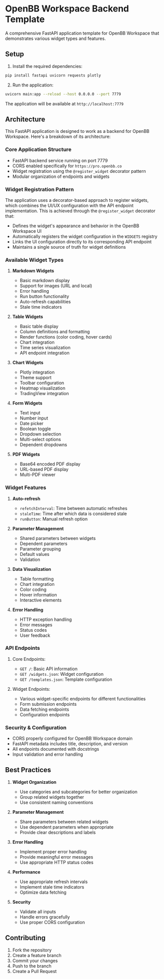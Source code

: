 # OpenBB Workspace Backend Template

A comprehensive FastAPI application template for OpenBB Workspace that demonstrates various widget types and features.

## Setup

1. Install the required dependencies:

```bash
pip install fastapi uvicorn requests plotly
```

2. Run the application:

```bash
uvicorn main:app --reload --host 0.0.0.0 --port 7779
```

The application will be available at `http://localhost:7779`

## Architecture

This FastAPI application is designed to work as a backend for OpenBB Workspace. Here's a breakdown of its architecture:

### Core Application Structure

- FastAPI backend service running on port 7779
- CORS enabled specifically for `https://pro.openbb.co`
- Widget registration using the `@register_widget` decorator pattern
- Modular organization of endpoints and widgets

### Widget Registration Pattern

The application uses a decorator-based approach to register widgets, which combines the UI/UX configuration with the API endpoint implementation. This is achieved through the `@register_widget` decorator that:

- Defines the widget's appearance and behavior in the OpenBB Workspace UI
- Automatically registers the widget configuration in the `WIDGETS` registry
- Links the UI configuration directly to its corresponding API endpoint
- Maintains a single source of truth for widget definitions

### Available Widget Types

1. **Markdown Widgets**
   - Basic markdown display
   - Support for images (URL and local)
   - Error handling
   - Run button functionality
   - Auto-refresh capabilities
   - Stale time indicators

2. **Table Widgets**
   - Basic table display
   - Column definitions and formatting
   - Render functions (color coding, hover cards)
   - Chart integration
   - Time series visualization
   - API endpoint integration

3. **Chart Widgets**
   - Plotly integration
   - Theme support
   - Toolbar configuration
   - Heatmap visualization
   - TradingView integration

4. **Form Widgets**
   - Text input
   - Number input
   - Date picker
   - Boolean toggle
   - Dropdown selection
   - Multi-select options
   - Dependent dropdowns

5. **PDF Widgets**
   - Base64 encoded PDF display
   - URL-based PDF display
   - Multi-PDF viewer

### Widget Features

1. **Auto-refresh**
   - `refetchInterval`: Time between automatic refreshes
   - `staleTime`: Time after which data is considered stale
   - `runButton`: Manual refresh option

2. **Parameter Management**
   - Shared parameters between widgets
   - Dependent parameters
   - Parameter grouping
   - Default values
   - Validation

3. **Data Visualization**
   - Table formatting
   - Chart integration
   - Color coding
   - Hover information
   - Interactive elements

4. **Error Handling**
   - HTTP exception handling
   - Error messages
   - Status codes
   - User feedback

### API Endpoints

1. Core Endpoints:
   - `GET /`: Basic API information
   - `GET /widgets.json`: Widget configuration
   - `GET /templates.json`: Template configuration

2. Widget Endpoints:
   - Various widget-specific endpoints for different functionalities
   - Form submission endpoints
   - Data fetching endpoints
   - Configuration endpoints

### Security & Configuration

- CORS properly configured for OpenBB Workspace domain
- FastAPI metadata includes title, description, and version
- All endpoints documented with docstrings
- Input validation and error handling

## Best Practices

1. **Widget Organization**
   - Use categories and subcategories for better organization
   - Group related widgets together
   - Use consistent naming conventions

2. **Parameter Management**
   - Share parameters between related widgets
   - Use dependent parameters when appropriate
   - Provide clear descriptions and labels

3. **Error Handling**
   - Implement proper error handling
   - Provide meaningful error messages
   - Use appropriate HTTP status codes

4. **Performance**
   - Use appropriate refresh intervals
   - Implement stale time indicators
   - Optimize data fetching

5. **Security**
   - Validate all inputs
   - Handle errors gracefully
   - Use proper CORS configuration

## Contributing

1. Fork the repository
2. Create a feature branch
3. Commit your changes
4. Push to the branch
5. Create a Pull Request
